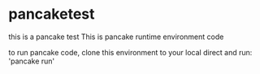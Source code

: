 # pancaketest
this is a pancake test
This is pancake runtime environment code

to run pancake code, clone this environment to your local direct and run: 'pancake run'

